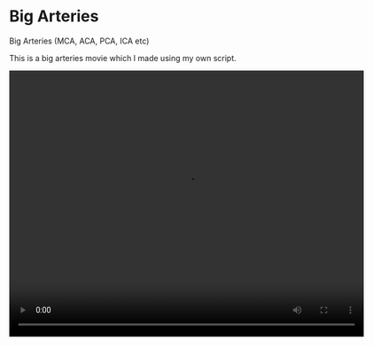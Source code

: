 # Big Arteries
Big Arteries (MCA, ACA, PCA, ICA etc)

This is a big arteries movie which I made using my own script.

<video width="640" height="480" controls="controls">
  <source src="https://github.com/Yooha1003/BigVessel/blob/master/vessel_movie.mp4" type="video/mp4">
</video>
